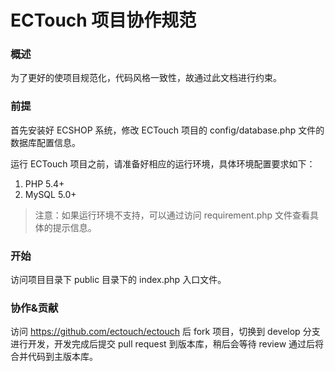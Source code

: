 # ECTouch 项目协作规范

### 概述

为了更好的使项目规范化，代码风格一致性，故通过此文档进行约束。

### 前提

首先安装好 ECSHOP 系统，修改 ECTouch 项目的 config/database.php 文件的数据库配置信息。

运行 ECTouch 项目之前，请准备好相应的运行环境，具体环境配置要求如下：

1. PHP 5.4+
2. MySQL 5.0+

> 注意：如果运行环境不支持，可以通过访问 requirement.php 文件查看具体的提示信息。

### 开始

访问项目目录下 public 目录下的 index.php 入口文件。

### 协作&贡献

访问 https://github.com/ectouch/ectouch 后 fork 项目，切换到 develop 分支进行开发，开发完成后提交 pull request 到版本库，稍后会等待 review 通过后将合并代码到主版本库。
